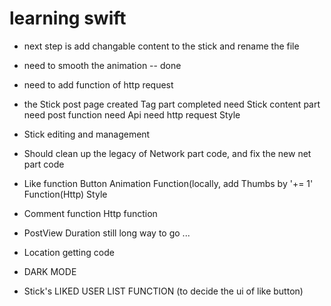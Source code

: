 # learning swift
* next step is add changable content to the stick and rename the file
* need to smooth the animation -- done
* need to add function of http request
* the Stick post page
	created
	Tag part completed
	need Stick content part
	need post function
	need Api
	need http request
	Style
* Stick editing and management
* Should clean up the legacy of Network part code, and fix the new net part code
* Like function
	Button
	Animation
	Function(locally, add Thumbs by '+= 1'
	Function(Http)
	Style
* Comment function
	Http function
* PostView Duration
  still long way to go ...
* Location getting code

* DARK MODE

* Stick's LIKED USER LIST FUNCTION (to decide the ui of like button)
